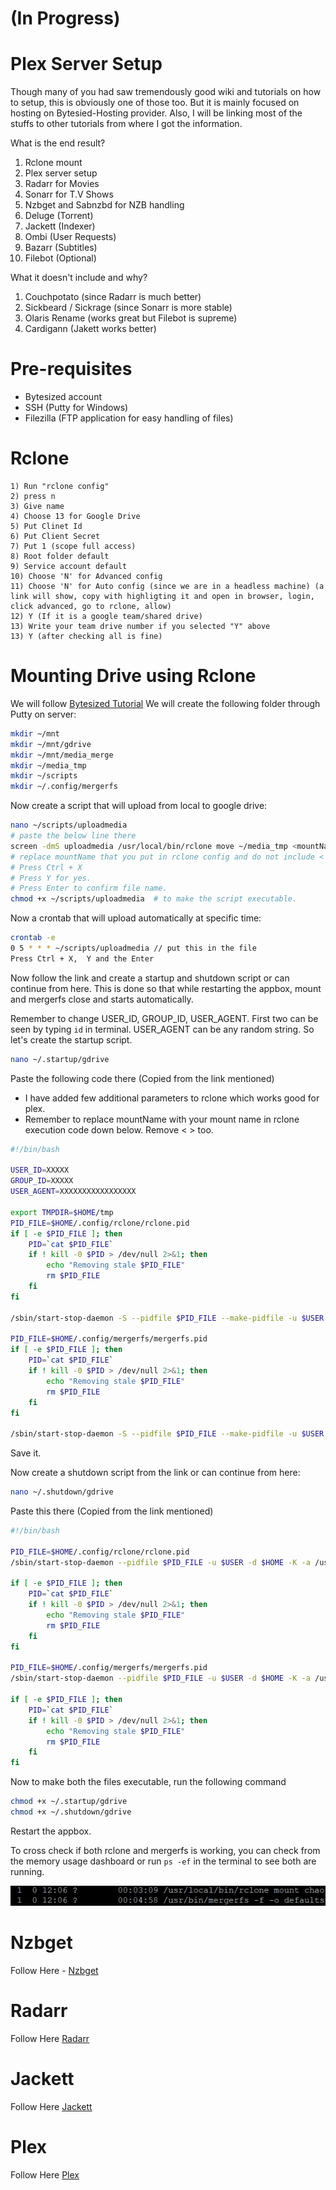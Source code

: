 # (In Progress)
# Plex Server Setup 

Though many of you had saw tremendously good wiki and tutorials on how to setup, this is obviously one of those too. But it is mainly focused on hosting on Bytesied-Hosting provider. Also, I will be linking most of the stuffs to other tutorials from where I got the information. 

What is the end result?
  1. Rclone mount
  2. Plex server setup
  3. Radarr for Movies
  4. Sonarr for T.V Shows
  5. Nzbget and Sabnzbd for NZB handling 
  6. Deluge (Torrent)
  7. Jackett (Indexer)
  8. Ombi (User Requests)
  9. Bazarr (Subtitles)
  10. Filebot (Optional)

What it doesn't include and why?
  1. Couchpotato (since Radarr is much better)
  2. Sickbeard / Sickrage (since Sonarr is more stable)
  3. Olaris Rename (works great but Filebot is supreme)
  4. Cardigann (Jakett works better)

# Pre-requisites
  - Bytesized account
  - SSH (Putty for Windows)
  - Filezilla (FTP application for easy handling of files)

# Rclone

	1) Run "rclone config"
	2) press n
	3) Give name
	4) Choose 13 for Google Drive
	5) Put Clinet Id
	6) Put Client Secret
	7) Put 1 (scope full access)
	8) Root folder default
	9) Service account default
	10) Choose 'N' for Advanced config
	11) Choose 'N' for Auto config (since we are in a headless machine) (a link will show, copy with highligting it and open in browser, login, click advanced, go to rclone, allow)
	12) Y (If it is a google team/shared drive)
	13) Write your team drive number if you selected "Y" above
	13) Y (after checking all is fine)

# Mounting Drive using Rclone

We will follow [Bytesized Tutorial](https://bytesized-hosting.com/pages/setting-up-rclone-mergerfs-and-crontab-for-automated-cloud-storage)
We will create the following folder through Putty on server:
```sh
mkdir ~/mnt
mkdir ~/mnt/gdrive
mkdir ~/mnt/media_merge
mkdir ~/media_tmp
mkdir ~/scripts
mkdir ~/.config/mergerfs
```
Now create a script that will upload from local to google drive:
```sh
nano ~/scripts/uploadmedia
# paste the below line there
screen -dmS uploadmedia /usr/local/bin/rclone move ~/media_tmp <mountName>: --delete-empty-src-dirs -v --stats 5s 
# replace mountName that you put in rclone config and do not include < >
# Press Ctrl + X
# Press Y for yes.
# Press Enter to confirm file name.
chmod +x ~/scripts/uploadmedia  # to make the script executable.
```
Now a crontab that will upload automatically at specific time:
```sh
crontab -e
0 5 * * * ~/scripts/uploadmedia // put this in the file
Press Ctrl + X,  Y and the Enter
```
Now follow the link and create a startup and shutdown script or can continue from here. This is done so that while restarting the appbox, mount and mergerfs close and starts automatically.

Remember to change USER_ID, GROUP_ID, USER_AGENT. First two can be seen by typing ```id``` in terminal. USER_AGENT can be any random string. So let's create the startup script.

```sh
nano ~/.startup/gdrive
```
Paste the following code there (Copied from the link mentioned)

- I have added few additional parameters to rclone which works good for plex.
- Remember to replace mountName with your mount name in rclone execution code down below. Remove < > too.

```sh
#!/bin/bash

USER_ID=XXXXX
GROUP_ID=XXXXX
USER_AGENT=XXXXXXXXXXXXXXXXX

export TMPDIR=$HOME/tmp
PID_FILE=$HOME/.config/rclone/rclone.pid
if [ -e $PID_FILE ]; then
    PID=`cat $PID_FILE`
    if ! kill -0 $PID > /dev/null 2>&1; then
        echo "Removing stale $PID_FILE"
        rm $PID_FILE
    fi
fi

/sbin/start-stop-daemon -S --pidfile $PID_FILE --make-pidfile -u $USER -d $HOME -b -a /usr/local/bin/rclone -- mount <mountName>: ~/mnt/gdrive --allow-other --user-agent="$USER_AGENT" --timeout 1h --dir-cache-time 72h  --poll-interval 15s --vfs-read-chunk-size 16M --uid $USER_ID --gid $GROUP_ID --vfs-cache-mode writes

PID_FILE=$HOME/.config/mergerfs/mergerfs.pid
if [ -e $PID_FILE ]; then
    PID=`cat $PID_FILE`
    if ! kill -0 $PID > /dev/null 2>&1; then
        echo "Removing stale $PID_FILE"
        rm $PID_FILE
    fi
fi

/sbin/start-stop-daemon -S --pidfile $PID_FILE --make-pidfile -u $USER -d $HOME -b -a /usr/bin/mergerfs -- -f -o defaults,sync_read,auto_cache,use_ino,allow_other,func.getattr=newest,category.action=all,category.create=ff $HOME/media_tmp:$HOME/mnt/gdrive $HOME/mnt/media_merge
```

Save it.

Now create a shutdown script from the link or can continue from here:

```sh
nano ~/.shutdown/gdrive
```
Paste this there (Copied from the link mentioned)
```sh
#!/bin/bash

PID_FILE=$HOME/.config/rclone/rclone.pid
/sbin/start-stop-daemon --pidfile $PID_FILE -u $USER -d $HOME -K -a /usr/local/bin/rclone

if [ -e $PID_FILE ]; then
    PID=`cat $PID_FILE`
    if ! kill -0 $PID > /dev/null 2>&1; then
        echo "Removing stale $PID_FILE"
        rm $PID_FILE
    fi
fi

PID_FILE=$HOME/.config/mergerfs/mergerfs.pid
/sbin/start-stop-daemon --pidfile $PID_FILE -u $USER -d $HOME -K -a /usr/bin/mergerfs

if [ -e $PID_FILE ]; then
    PID=`cat $PID_FILE`
    if ! kill -0 $PID > /dev/null 2>&1; then
        echo "Removing stale $PID_FILE"
        rm $PID_FILE
    fi
fi
```
Now to make both the files executable, run the following command
```sh
chmod +x ~/.startup/gdrive
chmod +x ~/.shutdown/gdrive
```
Restart the appbox.

To cross check if both rclone and mergerfs is working, you can check from the memory usage dashboard or run ```ps -ef``` in the terminal to see both are running. 

![GitHub Logo](./images/mergerfs.jpg)


# Nzbget

Follow Here - [Nzbget](https://github.com/pranscript/plex_bytesized/tree/master/nzbget)

# Radarr

Follow Here [Radarr](https://github.com/pranscript/plex_bytesized/tree/master/radarr)

# Jackett

Follow Here [Jackett](https://github.com/pranscript/plex_bytesized/tree/master/jackett)

# Plex

Follow Here [Plex](https://github.com/pranscript/plex_bytesized/tree/master/plex)